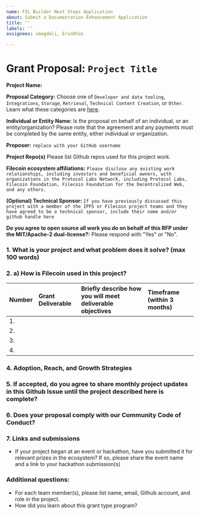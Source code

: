```yaml
---
name: FIL Builder Next Steps Application
about: Submit a Documentation Enhancement Application
title: ''
labels: ''
assignees: smagdali, ErinOCon

---
```


# Grant Proposal: `Project Title`

**Project Name:**

**Proposal Category:** Choose one of `Developer and data tooling`, `Integrations`, `Storage`, `Retrieval`, `Technical Content Creation`, or `Other`. Learn what these categories are [here](https://github.com/filecoin-project/devgrants/blob/master/Program%20Resources/Open%20Grants%20README.md). 

**Individual or Entity Name:** Is the proposal on behalf of an individual, or an entity/organization? Please note that the agreement and any payments must be completed by the same entity, either individual or organization.

**Proposer:** `replace with your GitHub username`

**Project Repo(s)** Please list Github repos used for this project work. 

**Filecoin ecosystem affiliations:** `Please disclose any existing work relationships, including investors and beneficial owners, with organizations in the Protocol Labs Network, including Protocol Labs, Filecoin Foundation, Filecoin Foundation for the Decentralized Web, and any others.` 

**(Optional) Technical Sponsor:** `If you have previously discussed this project with a member of the IPFS or Filecoin project teams and they have agreed to be a technical sponsor, include their name and/or github handle here`

**Do you agree to open source all work you do on behalf of this RFP under the MIT/Apache-2 dual-license?:** Please respond with "Yes" or "No".


### 1. What is your project and what problem does it solve? (max 100 words)
<!-- Description of your project built with Filecoin and what it aims to accomplish/contribute to the ecosystem. -->

<!-- Project website or additional links. -->
  
### 2. a) How is Filecoin used in this project?
<!-- Outline your project's technical design, including details of how it uses Filecoin and related technologies. Please include any APIs, services, or tools →

(proposed) b) How does this project grow on-chain activity on Filecoin?
  
### 3. How will you improve your project with this grant? What steps will you take to meet this objective? 
<!-- Using the table below, provide a clear and concise description of the planned next step(s) or improvements for which you are seeking grant support -->
  
| Number | Grant Deliverable       | Briefly describe how you will meet deliverable objectives  | Timeframe (within 3 months)|
| :---   | :------                 | :---                                                       | :---                       | 
| 1.     |                         |                                                            |                            | 
| 2.     |                         |                                                            |                            | 
| 3.     |                         |                                                            |                            | 
| 4.     |                         |                                                            |                            | 


### 4. Adoption, Reach, and Growth Strategies

<!-- Who is the target audience for your project? How large is this audience and how are you currently engaging with them?

<!-- If applicable, how do you intend to onboard new users? If you are just starting to interact with your target audience, how will you onboard your first 10 users? Your first 100? -->

<!-- If applicable, how do you intend to onboard new users? If you are just starting to interact with your target audience, how will you onboard your first 10 users? Your first 100? -->

### 5. If accepted, do you agree to share monthly project updates in this Github Issue until the project described here is complete?
<!-- Report content may include progress or results of your grant-funded work, any Filecoin technical or usage guidance requests, and a description of your experience building on Filecoin, including any challenges or shortcomings encountered. -->
  
### 6. Does your proposal comply with our Community Code of Conduct?
<!-- Please read the [Filecoin Code of Conduct](https://github.com/filecoin-project/community/blob/master/CODE_OF_CONDUCT.md) and make sure your project is in compliance -->

### 7. Links and submissions
* If your project began at an event or hackathon, have you submitted it for relevant prizes in the ecosystem? If so, please share the event name and a link to your hackathon submission(s) 
  
### Additional questions:
* For each team member(s), please list name, email, Github account, and role in the project.
* How did you learn about this grant type program?


